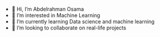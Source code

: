 - 👋 Hi, I’m Abdelrahman Osama
- 👀 I’m interested in Machine Learning
- 🌱 I’m currently learning Data science and machine learning
- 💞️ I’m looking to collaborate on real-life projects


<!---
AbdelrahmanOrm/AbdelrahmanOrm is a ✨ special ✨ repository because its `README.md` (this file) appears on your GitHub profile.
You can click the Preview link to take a look at your changes.
--->
